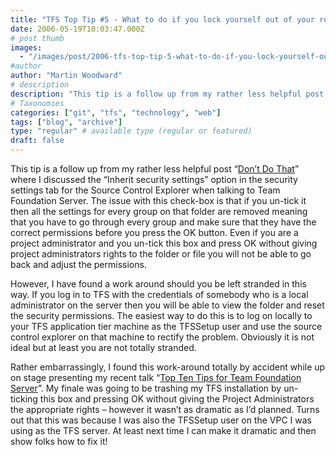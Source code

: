 ```yaml
---
title: "TFS Top Tip #5 - What to do if you lock yourself out of your repository"
date: 2006-05-19T10:03:47.000Z
# post thumb
images:
  - "/images/post/2006-tfs-top-tip-5-what-to-do-if-you-lock-yourself-out-of-your-repository.jpg"
#author
author: "Martin Woodward"
# description
description: "This tip is a follow up from my rather less helpful post “Don’t Do That” where I discussed the “Inherit security settings” option in the."
# Taxonomies
categories: ["git", "tfs", "technology", "web"]
tags: ["blog", "archive"]
type: "regular" # available type (regular or featured)
draft: false
---
```

This tip is a follow up from my rather less helpful post “[Don’t Do That](http://www.woodwardweb.com/vsts/000158.html)” where I discussed the “Inherit security settings” option in the security settings tab for the Source Control Explorer when talking to Team Foundation Server.  The issue with this check-box is that if you un-tick it then all the settings for every group on that folder are removed meaning that you have to go through every group and make sure that they have the correct permissions before you press the OK button.  Even if you are a project administrator and you un-tick this box and press OK without giving project administrators rights to the folder or file you will not be able to go back and adjust the permissions.

However, I have found a work around should you be left stranded in this way.  If you log in to TFS with the credentials of somebody who is a local administrator on the server then you will be able to view the folder and reset the security permissions.  The easiest way to do this is to log on locally to your TFS application tier machine as the TFSSetup user and use the source control explorer on that machine to rectify the problem.  Obviously it is not ideal but at least you are not totally stranded.

Rather embarrassingly, I found this work-around totally by accident while up on stage presenting my recent talk “[Top Ten Tips for Team Foundation Server](http://www.woodwardweb.com/vsts/000237.html)”.  My finale was going to be trashing my TFS installation by un-ticking this box and pressing OK without giving the Project Administrators the appropriate rights – however it wasn’t as dramatic as I’d planned.  Turns out that this was because I was also the TFSSetup user on the VPC I was using as the TFS server.  At least next time I can make it dramatic and then show folks how to fix it!
